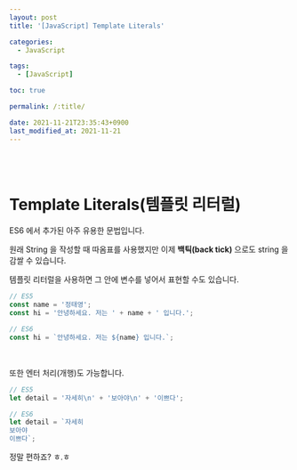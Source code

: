 ```yaml
---
layout: post
title: '[JavaScript] Template Literals'

categories:
  - JavaScript

tags:
  - [JavaScript]

toc: true

permalink: /:title/

date: 2021-11-21T23:35:43+0900
last_modified_at: 2021-11-21
---
```


<br>
<br>

# Template Literals(템플릿 리터럴)

ES6 에서 추가된 아주 유용한 문법입니다.

원래 String 을 작성할 때 따옴표를 사용했지만 이제 **백틱(back tick)** 으로도 string 을 감쌀 수 있습니다.

템플릿 리터럴을 사용하면 그 안에 변수를 넣어서 표현할 수도 있습니다.

```javascript
// ES5
const name = '정태영';
const hi = '안녕하세요. 저는 ' + name + ' 입니다.';

// ES6
const hi = `안녕하세요. 저는 ${name} 입니다.`;
```

<br>

또한 엔터 처리(개행)도 가능합니다.

```javascript
// ES5
let detail = '자세히\n' + '보아야\n' + '이쁘다';

// ES6
let detail = `자세히
보아야
이쁘다`;
```

정말 편하죠? ㅎ.ㅎ

